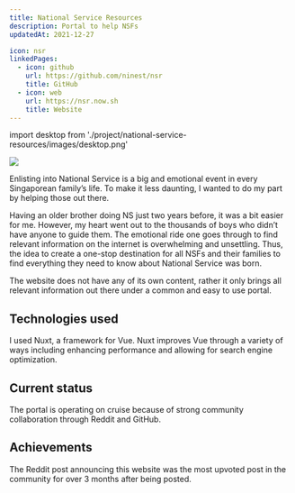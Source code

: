 ```yaml
---
title: National Service Resources
description: Portal to help NSFs
updatedAt: 2021-12-27

icon: nsr
linkedPages:
  - icon: github
    url: https://github.com/ninest/nsr
    title: GitHub
  - icon: web
    url: https://nsr.now.sh
    title: Website
---
```


import desktop from './project/national-service-resources/images/desktop.png'

  <Image src={desktop} height={1608} width={2654} />

Enlisting into National Service is a big and emotional event in every Singaporean family’s life. To make it less daunting, I wanted to do my part by helping those out there.

Having an older brother doing NS just two years before, it was a bit easier for me. However, my heart went out to the thousands of boys who didn’t have anyone to guide them. The emotional ride one goes through to find relevant information on the internet is overwhelming and unsettling. Thus, the idea to create a one-stop destination for all NSFs and their families to find everything they need to know about National Service was born.

The website does not have any of its own content, rather it only brings all relevant information out there under a common and easy to use portal.

## Technologies used

I used Nuxt, a framework for Vue. Nuxt improves Vue through a variety of ways including enhancing performance and allowing for search engine optimization.

## Current status

The portal is operating on cruise because of strong community collaboration through Reddit and GitHub.

## Achievements

The Reddit post announcing this website was the most upvoted post in the community for over 3 months after being posted.
